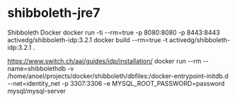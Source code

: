 # shibboleth-jre7
Shibboleth Docker
docker run -ti --rm=true -p 8080:8080 -p 8443:8443 activedg/shibboleth-idp:3.2.1
docker build --rm=true -t activedg/shibboleth-idp:3.2.1 .


https://www.switch.ch/aai/guides/idp/installation/
docker run --rm --name=shibbolethdb -v /home/anoel/projects/docker/shibboleth/dbfiles:/docker-entrypoint-initdb.d --net=identity_net -p 3307:3306 -e MYSQL_ROOT_PASSWORD=password mysql/mysql-server
